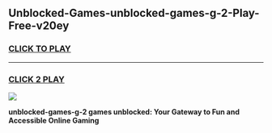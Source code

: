 
## Unblocked-Games-unblocked-games-g-2-Play-Free-v20ey
<h3>
<a href="https://premium76.site?title=unblocked-games-g-2&ref=12A">CLICK TO PLAY</a></h3>
<hr>

<h3>
<a href="https://premium76.site?title=unblocked-games-g-2&ref=12A">CLICK 2 PLAY</a>
  
</h3>

<a href="https://premium76.site?title=unblocked-games-g-2&ref=12A"><img src="https://clearcache.store/games.png"></a>


**unblocked-games-g-2 games unblocked: Your Gateway to Fun and Accessible Online Gaming**
